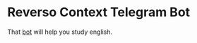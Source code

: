 # Reverso Context Telegram Bot
That [bot](http://t.me/ReversoContextbot) will help you study english.
